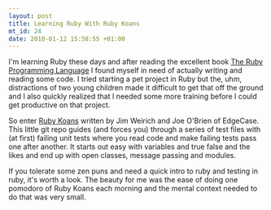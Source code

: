 ```yaml
--- 
layout: post
title: Learning Ruby With Ruby Koans
mt_id: 24
date: 2010-01-12 15:58:55 +01:00
---
```

 I'm learning Ruby these days and after reading the excellent book [The Ruby Programming Language](http://www.amazon.co.uk/Ruby-Programming-Language-David-Flanagan/dp/0596516177) I found myself in need of actually writing and reading some code. I tried starting a pet project in Ruby but the, uhm, distractions of two young children made it difficult to get that off the ground and I also quickly realized that I needed some more training before I could get productive on that project. 

So enter [Ruby Koans](http://github.com/edgecase/ruby_koans/) written by Jim Weirich and Joe O'Brien of EdgeCase. This little git repo guides (and forces you) through a series of test files with (at first) failing unit tests where you read code and make failing tests pass one after another. It starts out easy with variables and true false and the likes and end up with open classes, message passing and modules. 

If you tolerate some zen puns and need a quick intro to ruby and testing in ruby, it's worth a look. The beauty for me was the ease of doing one pomodoro of Ruby Koans each morning and the mental context needed to do that was very small.  
